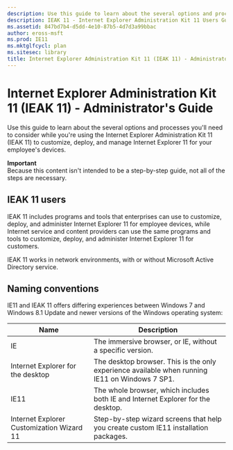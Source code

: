 ```yaml
---
description: Use this guide to learn about the several options and processes you'll need to consider while using the Internet Explorer Administration Kit 11 (IEAK 11) to customize, deploy, and manage Internet Explorer 11 for your employee's devices.
description: IEAK 11 - Internet Explorer Administration Kit 11 Users Guide
ms.assetid: 847bd7b4-d5dd-4e10-87b5-4d7d3a99bbac
author: eross-msft
ms.prod: IE11
ms.mktglfcycl: plan
ms.sitesec: library
title: Internet Explorer Administration Kit 11 (IEAK 11) - Administrator's Guide (Internet Explorer Administration Kit 11 for IT Pros)
---
```


# Internet Explorer Administration Kit 11 (IEAK 11) - Administrator's Guide
Use this guide to learn about the several options and processes you'll need to consider while you're using the Internet Explorer Administration Kit 11 (IEAK 11) to customize, deploy, and manage Internet Explorer 11 for your employee's devices.

**Important**<br>
Because this content isn't intended to be a step-by-step guide, not all of the steps are necessary.

## IEAK 11 users
IEAK 11 includes programs and tools that enterprises can use to customize, deploy, and administer Internet Explorer 11 for employee devices, while Internet service and content providers can use the same programs and tools to customize, deploy, and administer Internet Explorer 11 for customers.

IEAK 11 works in network environments, with or without Microsoft Active Directory service.

## Naming conventions
IE11 and IEAK 11 offers differing experiences between Windows 7 and Windows 8.1 Update and newer versions of the Windows operating system:

|Name |Description                                                |
|-----|-----------------------------------------------------------|
|IE                                        |The immersive browser, or IE, without a specific version.  |
|Internet Explorer for the desktop         |The desktop browser. This is the only experience available when running IE11 on Windows 7 SP1.  |
|IE11                                      |The whole browser, which includes both IE and Internet Explorer for the desktop.  |
|Internet Explorer Customization Wizard 11 |Step-by-step wizard screens that help you create custom IE11 installation packages. |